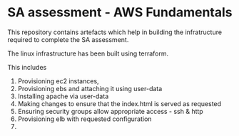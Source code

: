 # SA assessment - AWS Fundamentals
 
This repository contains artefacts which help in building the infratructure required to complete the SA assessment.

The linux infrastructure has been built using terraform. 

This includes 
1. Provisioning ec2 instances, 
2. Provisioning ebs and attaching it using user-data 
3. Installing apache via user-data
4. Making changes to ensure that the index.html is served as requested
5. Ensuring security groups allow appropriate access - ssh & http
6. Provisioning elb with requested configuration
7. 
